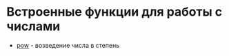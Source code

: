 # Встроенные функции для работы с числами

* [pow](python/built-in_functions/POW.md) - возведение числа в степень

